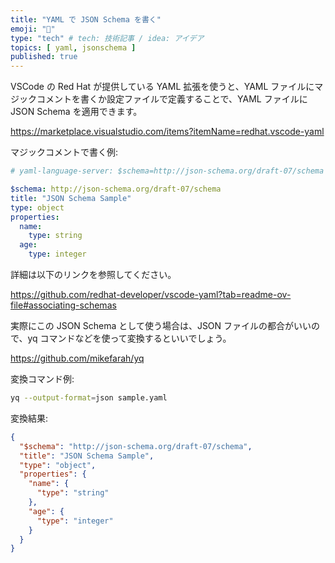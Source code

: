 ```yaml
---
title: "YAML で JSON Schema を書く"
emoji: "🦁"
type: "tech" # tech: 技術記事 / idea: アイデア
topics: [ yaml, jsonschema ]
published: true
---
```


VSCode の Red Hat が提供している YAML 拡張を使うと、YAML ファイルにマジックコメントを書くか設定ファイルで定義することで、YAML ファイルに JSON Schema を適用できます。

https://marketplace.visualstudio.com/items?itemName=redhat.vscode-yaml

マジックコメントで書く例:

```yaml
# yaml-language-server: $schema=http://json-schema.org/draft-07/schema

$schema: http://json-schema.org/draft-07/schema
title: "JSON Schema Sample"
type: object
properties:
  name:
    type: string
  age:
    type: integer

```

詳細は以下のリンクを参照してください。

https://github.com/redhat-developer/vscode-yaml?tab=readme-ov-file#associating-schemas


実際にこの JSON Schema として使う場合は、JSON ファイルの都合がいいので、yq コマンドなどを使って変換するといいでしょう。

https://github.com/mikefarah/yq

変換コマンド例:

```bash
yq --output-format=json sample.yaml
```

変換結果:

```json
{
  "$schema": "http://json-schema.org/draft-07/schema",
  "title": "JSON Schema Sample",
  "type": "object",
  "properties": {
    "name": {
      "type": "string"
    },
    "age": {
      "type": "integer"
    }
  }
}
```
